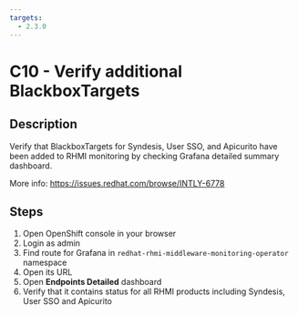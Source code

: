```yaml
---
targets:
  - 2.3.0
---
```


# C10 - Verify additional BlackboxTargets

## Description

Verify that BlackboxTargets for Syndesis, User SSO, and Apicurito have been added to RHMI monitoring by checking Grafana detailed summary dashboard.

More info: <https://issues.redhat.com/browse/INTLY-6778>

## Steps

1. Open OpenShift console in your browser
2. Login as admin
3. Find route for Grafana in `redhat-rhmi-middleware-monitoring-operator` namespace
4. Open its URL
5. Open **Endpoints Detailed** dashboard
6. Verify that it contains status for all RHMI products including Syndesis, User SSO and Apicurito
